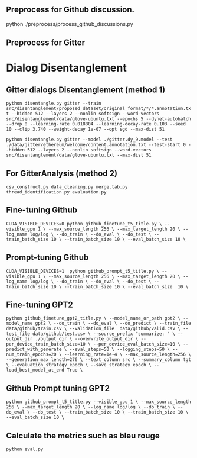## Preprocess for Github discussion.

python ./preprocess/process_github_discussions.py

## Preprocess for Gitter


# Dialog Disentanglement 
## Gitter dialogs Disentanglement (method 1)
`
python disentangle.py gitter
--train src/disentanglement/proposed_dataset/original_format/*/*.annotation.txt
--hidden 512
--layers 2
--nonlin softsign
--word-vectors src/disentanglement/data/glove-ubuntu.txt
--epochs 5
--dynet-autobatch
--drop 0
--learning-rate 0.018804
--learning-decay-rate 0.103
--seed 10
--clip 3.740
--weight-decay 1e-07
--opt sgd
--max-dist 51
`

`
python disentangle.py gitter
--model ./gitter.dy_9.model
--test ./data/gitter/ethereum/welcome/content.annotation.txt
--test-start 0
--hidden 512
--layers 2
--nonlin softsign
--word-vectors src/disentanglement/data/glove-ubuntu.txt
--max-dist 51
`

## For GitterAnalysis (method 2)

`csv_construct.py data_cleaning.py merge.tab.py thread_identification.py evaluation.py`

## Fine-tuning Github

`
CUDA_VISIBLE_DEVICES=0
python github_finetune_t5_title.py \
--visible_gpu 1 \
--max_source_length 256 \
--max_target_length 20 \
--log_name log/log \
--do_train \
--do_eval \
--do_test \
--train_batch_size 10 \
--train_batch_size 10 \
--eval_batch_size 10 \
`


## Prompt-tuning Github

`
CUDA_VISIBLE_DEVICES=1 
python github_prompt_t5_title.py \
--visible_gpu 1 \
--max_source_length 256 \
--max_target_length 20 \
--log_name log/log \
--do_train \
--do_eval \
--do_test \
--train_batch_size 10 \
--train_batch_size 10 \
--eval_batch_size  10 \
`

## Fine-tuning GPT2
`
python github_finetune_gpt2_title.py \
--model_name_or_path gpt2 \
--model_name gpt2 \
--do_train \
--do_eval \
--do_predict \
--train_file data/github/train.csv \
--validation_file  data/github/valid.csv \
--test_file data/github/test.csv \
--source_prefix "summarize: " \
--output_dir ./output_dir \
--overwrite_output_dir \
--per_device_train_batch_size=10 \
--per_device_eval_batch_size=10 \
--predict_with_generate \
--eval_steps=50 \
--logging_steps=50 \
--num_train_epochs=20 \
--learning_rate=1e-4 \
--max_source_length=256 \
--generation_max_length=276 \
--text_column src \
--summary_column tgt \
--evaluation_strategy epoch \
--save_strategy epoch \
--load_best_model_at_end True \
`

## Github Prompt tuning GPT2

`
python github_prompt_t5_title.py
--visible_gpu 1 \
--max_source_length 256 \
--max_target_length 20 \
--log_name log/log \
--do_train \
--do_eval \
--do_test \
--train_batch_size 10 \
--train_batch_size 10 \
--eval_batch_size 10 \
`

## Calculate the metrics such as bleu rouge

`python eval.py`